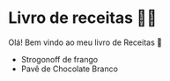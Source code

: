 # Livro de receitas :man_cook:

Olá!  Bem vindo ao meu livro de Receitas :wave:

- Strogonoff de frango
- Pavê de Chocolate Branco